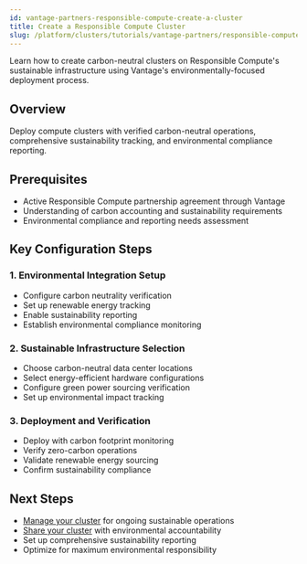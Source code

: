 ```yaml
---
id: vantage-partners-responsible-compute-create-a-cluster
title: Create a Responsible Compute Cluster
slug: /platform/clusters/tutorials/vantage-partners/responsible-compute/create-a-cluster
---
```


Learn how to create carbon-neutral clusters on Responsible Compute's sustainable infrastructure using Vantage's environmentally-focused deployment process.

## Overview

Deploy compute clusters with verified carbon-neutral operations, comprehensive sustainability tracking, and environmental compliance reporting.

## Prerequisites

- Active Responsible Compute partnership agreement through Vantage
- Understanding of carbon accounting and sustainability requirements
- Environmental compliance and reporting needs assessment

## Key Configuration Steps

### 1. Environmental Integration Setup
- Configure carbon neutrality verification
- Set up renewable energy tracking
- Enable sustainability reporting
- Establish environmental compliance monitoring

### 2. Sustainable Infrastructure Selection
- Choose carbon-neutral data center locations
- Select energy-efficient hardware configurations
- Configure green power sourcing verification
- Set up environmental impact tracking

### 3. Deployment and Verification
- Deploy with carbon footprint monitoring
- Verify zero-carbon operations
- Validate renewable energy sourcing
- Confirm sustainability compliance

## Next Steps
- [Manage your cluster](./manage-cluster.md) for ongoing sustainable operations
- [Share your cluster](./share-cluster.md) with environmental accountability
- Set up comprehensive sustainability reporting
- Optimize for maximum environmental responsibility
